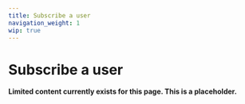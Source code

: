 ```yaml
---
title: Subscribe a user
navigation_weight: 1
wip: true
---
```


# Subscribe a user

**Limited content currently exists for this page. This is a placeholder.**
